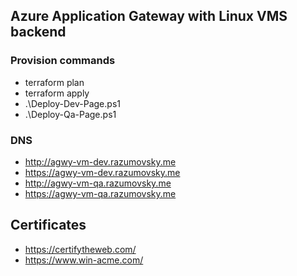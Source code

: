 ﻿## Azure Application Gateway with Linux VMS backend

### Provision commands

- terraform plan
- terraform apply
- .\Deploy-Dev-Page.ps1
- .\Deploy-Qa-Page.ps1

### DNS

- http://agwy-vm-dev.razumovsky.me
- https://agwy-vm-dev.razumovsky.me
- http://agwy-vm-qa.razumovsky.me
- https://agwy-vm-qa.razumovsky.me

## Certificates

- https://certifytheweb.com/
- https://www.win-acme.com/